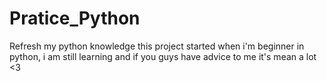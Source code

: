 # Pratice_Python
Refresh my python knowledge
this project started when i'm beginner in python, i am still learning and if you guys have advice to me it's mean a lot <3

